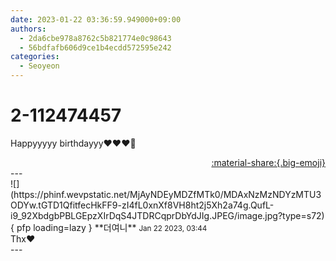 ```yaml
---
date: 2023-01-22 03:36:59.949000+09:00
authors:
  - 2da6cbe978a8762c5b821774e0c98643
  - 56bdfafb606d9ce1b4ecdd572595e242
categories:
  - Seoyeon
---
```


# 2-112474457

<div class="post-container" markdown="1">
<div class="content-container md-sidebar__scrollwrap" markdown="1">

Happyyyyy birthdayyy❤❤❤👑

</div>
</div>

<div style="text-align: right;" markdown="1">
<a href="https://weverse.io/fromis9/fanpost/2-112474457" style="text-align: right;">:material-share:{.big-emoji}</a>
</div>
---

<div class="comments-container md-sidebar__scrollwrap" markdown="1">
<div class="comment" markdown="1">
<div class='id-container' markdown="1">
![](https://phinf.wevpstatic.net/MjAyNDEyMDZfMTk0/MDAxNzMzNDYzMTU3ODYw.tGTD1QfitfecHkFF9-zI4fL0xnXf8VH8ht2j5Xh2a74g.QufL-i9_92XbdgbPBLGEpzXIrDqS4JTDRCqprDbYdJIg.JPEG/image.jpg?type=s72){ pfp loading=lazy }
**<span class="artist">더여니</span>** <small>Jan 22 2023, 03:44</small><br>
</div>
<div class='comment-body' markdown="1">
Thx♥️
</div>
</div>
</div>
---
